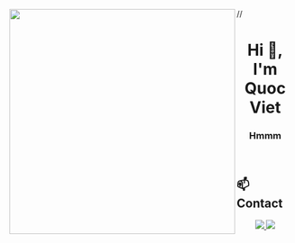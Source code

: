//<img align="left" width="400" src="https://github.githubassets.com/images/modules/profile/profile-first-repo.svg">
<h1 align="center">Hi 👋, I'm Quoc Viet</h1>
<p align="center">
  <h3 align="center"> Hmmm </h3>
</p>

<br />

## 📫Contact

<p align="center">
  <a href="https://www.facebook.com/Quocvieia" alt="Facebook">
    <img src="https://img.icons8.com/fluent/48/000000/facebook-new.png" target="_blank" />
  </a> 
  <a href="https://github.com/QuocViet3004" alt="Github">
    <img src="https://img.icons8.com/fluent/48/000000/github.png"/>
  </a> 
</p>
